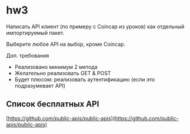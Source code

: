 # hw3

Написать API клиент (по примеру c Coincap из уроков) как отдельный импортируемый пакет. 

Выберите любое API на выбор, кроме Coincap.

Доп. требования

- Реализовано минимум 2 метода
- Желательно реализовать GET & POST
- Будет плюсом: реализовать аутентификацию (если это подразумевает API)

## Список бесплатных API

[https://github.com/public-apis/public-apis](https://github.com/public-apis/public-apis)
